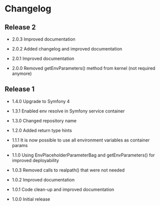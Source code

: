 Changelog
=========

Release 2
---------

* 2.0.3 Improved documentation

* 2.0.2 Added changelog and improved documentation

* 2.0.1 Improved documentation

* 2.0.0 Removed getEnvParameters() method from kernel (not required anymore)

Release 1
---------

* 1.4.0 Upgrade to Symfony 4

* 1.3.1 Enabled env resolve in Symfony service container

* 1.3.0 Changed repository name

* 1.2.0 Added return type hints

* 1.1.1 It is now possible to use all environment variables as container params

* 1.1.0 Using EnvPlaceholderParameterBag and getEnvParameters() for improved deployability

* 1.0.3 Removed calls to realpath() that were not needed

* 1.0.2 Improved documentation

* 1.0.1 Code clean-up and improved documentation

* 1.0.0 Initial release
